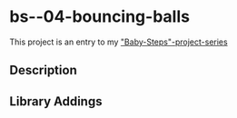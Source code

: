 # bs--04-bouncing-balls

This project is an entry to my ["Baby-Steps"-project-series](https://www.game-object.de/projects)

## Description


## Library Addings


